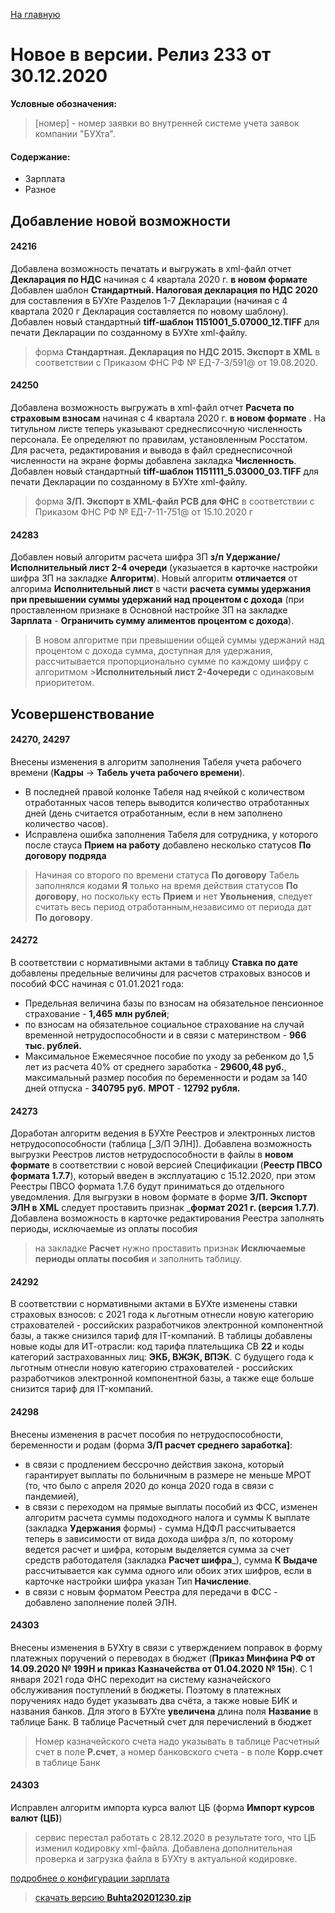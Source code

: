 ﻿[На главную](../../index.md)

# Новое  в версии. Релиз 233 от 30.12.2020

**Условные обозначения:**
 >[номер] - номер заявки во внутренней системе учета заявок компании "БУХта".

#### Содержание:

- Зарплата
- Разное
## Добавление новой возможности

#### 24216
Добавлена возможность печатать и выгружать в xml-файл отчет __Декларация по НДС__ начиная с 4 квартала 2020 г. __в новом формате__ 
Добавлен шаблон __Стандартный. Налоговая декларация по НДС 2020__ для составления в БУХте Разделов 1-7 Декларации (начиная с 4 квартала 2020 г Декларация составляется по новому шаблону). Добавлен новый стандартный __tiff-шаблон 1151001_5.07000_12.TIFF__ для печати Декларации по созданному в БУХте xml-файлу.
>форма __Стандартная. Декларация по НДС 2015. Экспорт в XML__
>в соответствии с Приказом ФНС РФ № ЕД-7-3/591@ от 19.08.2020.

#### 24250
Добавлена возможность выгружать в xml-файл отчет __Расчета по страховым взносам__ начиная с 4 квартала 2020 г. __в новом формате__ .
На титульном листе теперь указывают среднесписочную численность персонала. Ее определяют по правилам, установленным Росстатом. Для расчета, редактирования и вывода в файл среднесписочной численности на экране формы добавлена закладка __Численность__.
Добавлен новый стандартный __tiff-шаблон 1151111_5.03000_03.TIFF__ для печати Декларации по созданному в БУХте xml-файлу.
>форма __З/П. Экспорт в XML-файл РСВ для ФНС__
>в соответствии с Приказом ФНС РФ № ЕД-7-11-751@ от 15.10.2020 г 

#### 24283
Добавлен новый алгоритм расчета шифра ЗП __з/п Удержание/Исполнительный лист 2-4 очереди__ (указыается в карточке настройки шифра ЗП на закладке __Алгоритм__).
Новый алгоритм __отличается__ от алгорима __Исполнительный лист__ в части __расчета суммы удержания при превышении суммы удержаний над процентом с дохода__ (при проставленном признаке в Основной настройке ЗП на закладке __Зарплата__ - __Ограничить сумму алиментов процентом с дохода__). 
>В новом алгоритме при превышении общей суммы удержаний над процентом с дохода сумма, доступная для удержания, рассчитывается пропорционально сумме по каждому шифру с алгоритмом >__Исполнительный лист 2-4очереди__ с одинаковым приоритетом.

## Усовершенствование

#### 24270, 24297
Внесены изменения в алгоритм заполнения Табеля учета рабочего времени (__Кадры__ -> __Табель учета рабочего времени__).
- В последней правой колонке Табеля над ячейкой с количеством отработанных часов теперь выводится количество отработанных дней (день считается отработанным, если в нем заполнено количество часов).
- Исправлена ошибка заполнения Табеля для сотрудника, у которого после стауса __Прием на работу__ добавлено несколько статусов __По договору подряда__
>Начиная со второго по времени статуса __По договору__
>Табель заполнялся кодами __Я__ только на время действия статусов __По договору__, но поскольку есть __Прием__ и нет __Увольнения__, следует считать весь период отработанным,независимо от периода дат __По договору__.

#### 24272
В соответствии с нормативными актами в таблицу __Ставка по дате__ добавлены предельные величины для расчетов страховых взносов и пособий ФСС начиная с 01.01.2021 года:
- Предельная величина базы по взносам на обязательное пенсионное страхование - __1,465 млн рублей__;
- по взносам на обязательное социальное страхование на случай временной нетрудоспособности и в связи с материнством - __966 тыс. рублей.__
- Максимальное Ежемесячное пособие по уходу за ребенком до 1,5 лет из расчета 40% от среднего заработка - __29600,48 руб.__, максимальный размер пособия по беременности и родам за 140 дней отпуска - __340795 руб.__
__МРОТ__ - __12792 рубля.__

#### 24273
Доработан алгоритм ведения в БУХте Реестров и электронных листов нетрудосопособности (таблица [_З/П ЭЛН]). Добавлена возможность выгрузки Реестров листов нетрудоспособности в файлы в __новом формате__ в соответствии с новой версией Спецификации (__Реестр ПВСО формата 1.7.7__), который введен в эксплуатацию с 15.12.2020, при этом Реестры ПВСО формата 1.7.6 будут приниматься до отдельного уведомления.
Для выгрузки в новом формате в форме __З/П. Экспорт ЭЛН в  XML__ следует проставить признак ___формат 2021 г. (версия 1.7.7)__. 
Добавлена возможность в карточке редактирования Реестра заполнять периоды, исключаемые из оплаты пособия
>на закладке __Расчет__ нужно проставить признак __Исключаемые периоды оплаты пособия__ и заполнить таблицу.


#### 24292
В соответствии с нормативными актами в БУХте изменены ставки страховых взносов: с 2021 года к льготным отнесли новую категорию страхователей - российских разработчиков электронной компонентной базы, а также снизился тариф для IT-компаний.
В таблицы добавлены новые коды для ИТ-отрасли: код тарифа плательщика СВ __22__ и коды категорий застрахованных лиц: __ЭКБ, ВЖЭК, ВПЭК__.
С будущего года к льготным отнесли новую категорию страхователей - российских разработчиков электронной компонентной базы, а также еще больше снизится тариф для IT-компаний.

#### 24298
Внесены изменения в расчет пособия по нетрудоспособности, беременности и родам (форма __З/П расчет среднего заработка]__: 
- в связи с продлением бессрочно действия закона, который гарантирует выплаты по больничным в размере не меньше МРОТ (то, что было с апреля 2020  до конца 2020 года в связи с пандемией),
- в связи с переходом на прямые выплаты пособий из ФСС, изменен алгоритм расчета суммы подоходного налога и суммы К выплате (закладка __Удержания__ формы) - сумма НДФЛ рассчитывается теперь в зависимости от вида дохода шифра з/п, по которому ведется расчет и шифра, которым выделяется сумма за счет средств работодателя (закладка __Расчет шифра___), 
сумма __К Выдаче__ рассчитывается как сумма одного или обоих этих шифров, если в карточке настройки шифра указан Тип __Начисление__.
- в связи с новым форматом Реестра для передачи в ФСС - добавлено заполнение полей ЭЛН.


#### 24303
Внесены изменения в БУХту в связи с утверждением поправок в форму платежных поручений о переводах в бюджет (__Приказ Минфина РФ от 14.09.2020 № 199Н и приказ Казначейства от 01.04.2020 № 15н__). 
С 1 января 2021 года ФНС переходит на систему казначейского обслуживания поступлений в бюджеты. Поэтому в платежных поручениях надо будет указывать два счёта, а также новые БИК и названия банков.
Для этого в БУХте __увеличена__ длина поля __Название__ в таблице Банк. В таблице Расчетный счет для перечислений в бюджет
>Номер казначейского счета надо указывать в таблице Расчетный счет в поле __Р.счет__, а номер банковского счета - в поле __Корр.счет__ в таблице Банк

#### 24303
Исправлен алгоритм импорта курса валют ЦБ (форма __Импорт курсов валют (ЦБ)__) 
>сервис перестал работать с 28.12.2020 в результате того, что ЦБ изменил кодировку xml-файла.
Добавлена дополнительная проверка и загрузка файла в БУХту в актуальной кодировке.


[подробнее о конфигурации зарплата](Стандартная_Зарплата.htm)

>[скачать версию **Buhta20201230.zip**](Buhta20201230.zip)
